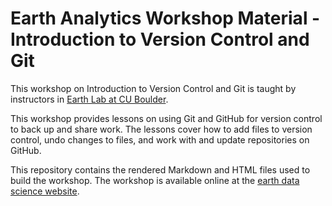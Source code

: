 # Earth Analytics Workshop Material - Introduction to Version Control and Git

This workshop on Introduction to Version Control and Git is taught by instructors in <a href="https://www.colorado.edu/earthlab/" target="_blank"> Earth Lab at CU Boulder</a>. 

This workshop provides lessons on using Git and GitHub for version control to back up and share work. The lessons cover how to add files to version control, undo changes to files, and work with and update repositories on GitHub. 

This repository contains the rendered Markdown and HTML files used to build the workshop. The workshop is available online at the <a href="https://www.earthdatascience.org/workshops/" target="_blank">earth data science website</a>.
